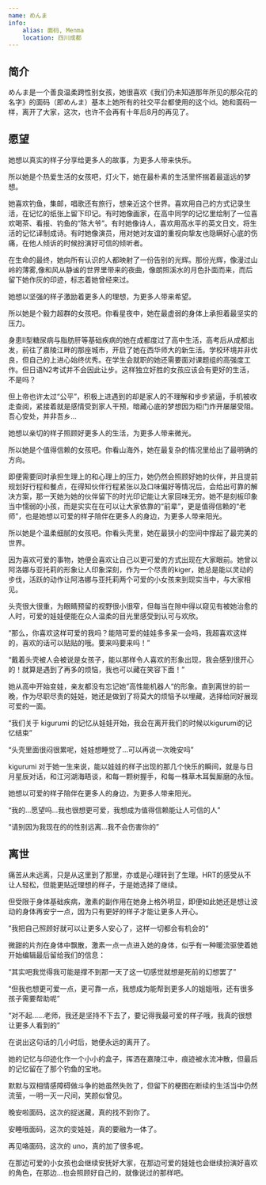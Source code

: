 ```yaml
---
name: めんま
info:
    alias: 面码, Menma
    location: 四川成都
---
```


## 简介

めんま是一个善良温柔跨性别女孩，她很喜欢《我们仍未知道那年所见的那朵花的名字》的面码（即めんま）基本上她所有的社交平台都使用的这个id。她和面码一样，离开了大家，这次，也许不会再有十年后8月的再见了。

## 愿望

她想以真实的样子分享给更多人的故事，为更多人带来快乐。

所以她是个热爱生活的女孩吧，灯火下，她在最朴素的生活里怀揣着最遥远的梦想。

她喜欢钓鱼，集邮，唱歌还有旅行，想亲近这个世界。喜欢用自己的方式记录生活，在记忆的纸张上留下印记。有时她像画家，在高中同学的记忆里绘制了一位喜欢喝茶、看报、钓鱼的“陈大爷”。有时她像诗人，喜欢用高水平的英文日文，将生活的记忆译制成诗。有时她像演员，用对她对友谊的重视向挚友也隐瞒好心底的伤痛，在他人倾诉的时候扮演好可信的倾听者。

在生命的最终，她向所有认识的人都映射了一份告别的光辉。那份光辉，像漫过山岭的薄雾,像和风从静谧的世界里带来的夜曲，像朗照溪水的月色扑面而来，而后留下她作灰的印迹，标志着她曾经来过。

她想以坚强的样子激励着更多人的理想，为更多人带来希望。

所以她是个毅力超群的女孩吧。你看星夜中，她在最虚弱的身体上承担着最坚实的压力。

身患II型糖尿病与脂肪肝等基础疾病的她在成都度过了高中生活，高考后从成都出发，前往了嘉陵江畔的那座城市，开启了她在西华师大的新生活。学校环境并非优良，但自己的上进心始终优秀。在学生会就职的她还需要面对课题组的高强度工作。但日语N2考试并不会因此让步。这样独立好胜的女孩应该会有更好的生活，不是吗？

但上帝也许太过“公平”，积极上进遇到的却是家人的不理解和步步紧逼，手机被收走查阅，紧接着就是感情受到家人干预，暗藏心底的梦想因为柜门炸开屡屡受阻。吾心安处，并非吾乡...

她想以亲切的样子照顾好更多人的生活，为更多人带来微光。

所以她是个值得信赖的女孩吧。你看山海外，她在最复杂的情况里给出了最明确的方向。

即便需要同时承担生理上的和心理上的压力，她仍然会照顾好她的伙伴，并且提前规划好行程和餐点，在得知伙伴行程紧张以及口味偏好等情况后，会给出可靠的解决方案，那一天她为她的伙伴留下的时光印记能让大家回味无穷。她不是刻板印象当中懦弱的小孩，而是实实在在可以让大家依靠的“前辈”，更是值得信赖的“老师”，也是她想以可爱的样子陪伴在更多人的身边，为更多人带来阳光。

所以她是个温柔细腻的女孩吧。你看头壳里，她在最狭小的空间中撑起了最完美的世界。

因为喜欢可爱的事物，她便会喜欢让自己以更可爱的方式出现在大家眼前。她曾以阿洛娜与亚托莉的形象让人印象深刻，作为一个尽责的kiger，她总是能以灵动的步伐，活跃的动作让阿洛娜与亚托莉两个可爱的小女孩来到现实当中，与大家相见。

头壳很大很重，为眼睛预留的视野很小很窄，但每当在隙中得以窥见有被她治愈的人时，可爱的娃娃便能在众人温柔的目光里感受到认可与欢欣。

“那么，你喜欢这样可爱的我吗？能陪可爱的娃娃多多呆一会吗，我超喜欢这样的，喜欢的话可以贴贴的哦。要来吗要来吗！”

“戴着头壳被人会被说是女孩子，能以那样令人喜欢的形象出现，我会感到很开心的！就算是遇到了再多的烦恼，我也可以藏在笑容下面！”

她从高中开始变娃，亲友都没有忘记她”高性能机器人“的形象。直到离世的前一晚，作为尽职尽责的娃娃，她还是做到了将莫大的烦恼予以埋藏，选择给同好展现可爱的一面。

“我们关于 kigurumi 的记忆从娃娃开始，我会在离开我们的时候以kigurumi的记忆结束”

“头壳里面很闷很累呢，娃娃想睡觉了...可以再说一次晚安吗”

kigurumi 对于她一生来说，能以娃娃的样子出现的那几个快乐的瞬间，就是与日月星辰对话，和江河湖海晤谈，和每一颗树握手，和每一株草木耳鬓厮磨的永恒。

她想以可爱的样子陪伴在更多人的身边，为更多人带来阳光。

“我的...愿望吗...我也很想更可爱，我想成为值得信赖能让人可信的人”

“请别因为我现在的的性别远离...我不会伤害你的”

## 离世

痛苦从未远离，只是从这里到了那里，亦或是心理转到了生理。HRT的感受从不让人轻松，但能更贴近理想的样子，于是她选择了继续。

但受限于身体基础疾病，激素的副作用在她身上格外明显，即便如此她还是想让波动的身体再安宁一点，因为只有更好的样子才能让更多人开心。

”我把自己照顾好就可以让更多人安心了，这样一切都会有机会的“

微甜的片剂在身体中飘散，激素一点一点进入她的身体，似乎有一种暖流驱使着她开始编辑最后留给我们的信息：

“其实吧我觉得我可能是撑不到那一天了这一切感觉就想是死前的幻想罢了”

“但我也想更可爱一点，更可靠一点，我想成为能帮到更多人的姐姐哦，还有很多孩子需要帮助呢”

“对不起……老师，我还是坚持不下去了，要记得我最可爱的样子哦，我真的很想让更多人看到的”

在说出这句话的几小时后，她便永远的离开了。

她的记忆与印迹化作一个小小的盒子，挥洒在嘉陵江中，痕迹被水流冲散，但最后的记忆留在了那个钓鱼的宝地。

默默与双相情感障碍做斗争的她虽然失败了，但留下的梗图在断续的生活当中仍然流萤，一明一灭一尺间，笑颜似曾见。

晚安啦面码，这次的捉迷藏，真的找不到你了。

安睡哦面码，这次的变娃娃，真的要融为一体了。

再见咯面码，这次的 uno，真的加了很多呢。

在那边可爱的小女孩也会继续安抚好大家，在那边可爱的娃娃也会继续扮演好喜欢的角色，在那边...也会照顾好自己的，就像说过的那样吧。
